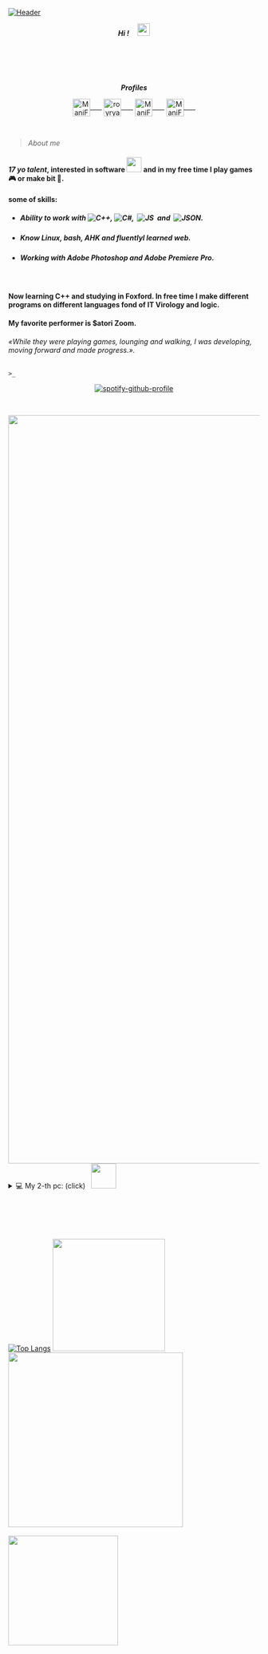 <!-- 27/04/21 --> 
 <!-- https://www.youtube.com/watch?v=uykVCZpi7SU&ab_channel=JohnDodd -->
[![Header](https://github.com/Stas-inside/Stas-inside/blob/main/assets/headerMain3.png)](https://www.youtube.com/watch?v=804cYaQqn_A)

<p align="center"><i><b>Hi !     </b><img src="https://user-images.githubusercontent.com/75932477/153186735-654c2334-8436-4a52-b266-577ce19bdf68.gif" width="25"/></i></p>

#  
<!--
[![Telegram](https://img.shields.io/static/v1?label=&message=Telegram&color=00B1FF?style=for-the-badge&logo=Telegram&color=00B1FF)](https://t.me/Mani_Fast)
[![Steam](https://img.shields.io/static/v1?label=&message=Steam&color=000000?style=for-the-badge&logo=Steam&style=flat-square)](steamcommunity.com/id/manifast/)
[![YouTube](https://img.shields.io/static/v1?label=&message=YouTube&color=FF1515?style=for-the-badge&logo=YouTube&style=flat-square)](https://www.youtube.com/channel/UCKcWOEWJ1hrUW1irBZz-8xQ)
![Discord#8021](https://img.shields.io/static/v1?label=Discord&message=ManiFast#8021&color=7289D9?style=for-the-badge&logo=Discord&style=flat-square)
![Spotify](https://img.shields.io/static/v1?label=Spotify&message=ManiFast&color=1ED760?style=for-the-badge&logo=Spotify&style=flat-square)
-->
<p align="center">
<i><b>Profiles</b></i>
</p>

<p align="center">
<a href="https://www.youtube.com/channel/UCKcWOEWJ1hrUW1irBZz-8xQ" target="blank"><img align="center" src="https://cdn.icon-icons.com/icons2/2699/PNG/512/youtube_logo_icon_168737.png" alt="ManiFast" height="35" width="35" />      </a>
<a href="https://www.instagram.com/mani_fastt/" target="blank"><img align="center" src="https://brandpalettes.com/wp-content/uploads/2018/10/Instagram.png" alt="royryando" height="35" width="35" />      </a>
<a href="https://steamcommunity.com/id/manifast/" target="blank"><img align="center" src="https://camo.githubusercontent.com/2e51cfa2846afbace22819d8c7dd9afad50d0a414ad1d7d30e811952706f548d/68747470733a2f2f6564656e742e6769746875622e696f2f537570657254696e7949636f6e732f696d616765732f7376672f737465616d2e737667" alt="ManiFast" height="35" width="35" />      </a>
<a href="https://t.me/Mani_Fast" target="blank"><img align="center" src="https://camo.githubusercontent.com/f4b401dd7cd9b7840fd31acafd49e151a80e4c9600bf219934461b96dd98e013/68747470733a2f2f6564656e742e6769746875622e696f2f537570657254696e7949636f6e732f696d616765732f7376672f74656c656772616d2e737667" alt="ManiFast" height="35" width="35" />      </a>
 
<!--<a href="https://open.spotify.com/user/royryando?si=kElixxsSRBy-LvwevKkzkw" target="blank"><img align="center" src="https://camo.githubusercontent.com/15d4e1b8bf3ed25b7131cc93f248f86cc42deaf9e19fdb61aa1ba3b46e0400a5/68747470733a2f2f6564656e742e6769746875622e696f2f537570657254696e7949636f6e732f696d616765732f7376672f73706f746966792e737667" alt="royryando" height="35" width="35" /></a>
 
<a href="https://www.deviantart.com/manifaststas" target="blank"><img align="center" src="https://pngpress.com/wp-content/uploads/2020/03/Deviantart-Logo-Transparent.png" alt="ManiFast" height="35" width="35" /></a>-->
 
</p>

  
<!-- *** -->
>_About me_

#### *17 yo talent*, interested in software <img src="https://user-images.githubusercontent.com/75932477/153189525-485cff64-73e6-460a-ab6e-903c7c899395.gif" width="30"/> and in my free time I play games 🎮 or make bit 🎵.
#### some of skills:
+ ##### Ability to work with ![C++](https://img.shields.io/static/v1?label=&message=C%2b%2b&color=0D1117&logo=C%2b%2b), ![C#](https://img.shields.io/static/v1?label=&message=C%23&color=0D1117&logo=C),  ![JS](https://img.shields.io/static/v1?label=&message=JavaScript&color=0D1117&logo=JavaScript)  and  ![JSON](https://img.shields.io/static/v1?label=&message=JSON&color=0D1117&logo=JSON).
+ ##### Know Linux, bash, AHK and fluentlyl learned web.
+ ##### Working with Adobe Photoshop and Adobe Premiere Pro.
<!--![C++](https://img.shields.io/badge/-C++-090909?style=for-the-badge&logo=C%2b%2b%&logoColor=6296CC)-->
 
 
 
#### Now learning C++ and studying in Foxford. In free time I make different programs on different languages fond of IT Virology and logic.
#### My favorite performer is $atori Zoom.
###### *«While they were playing games, lounging and walking, I was developing, moving forward and made progress.»*.
<!--#### I l❤️ve what I do and I get high when everything works out ✔️.-->
`>_`

<p align="center">
<a href="https://spotify-github-profile.vercel.app/api/view.svg?uid=237qyqinklwe1q10e0lreu6il&redirect=true">
<img src="https://spotify-github-profile.vercel.app/api/view.svg?uid=237qyqinklwe1q10e0lreu6il&cover_image=true&theme=novatorem" alt="spotify-github-profile">
</a>
</p>


 
 
<!--
[![Telegram](https://img.shields.io/badge/-Telegram-0D1117?style=for-the-badge&logo=Telegram)](https://t.me/Mani_Fast)
[![Steam](https://img.shields.io/badge/-Steam-0D1117?style=for-the-badge&logo=Steam)](https://steamcommunity.com/id/manifast/)
[![YouTube](https://img.shields.io/badge/-YouTube-0D1117?style=for-the-badge&logo=YouTube)](https://www.youtube.com/channel/UCKcWOEWJ1hrUW1irBZz-8xQ)
[![Instagram](https://img.shields.io/badge/-Instagram-0D1117?style=for-the-badge&logo=Instagram)](https://www.instagram.com/mani_fastt/)
[![Deviantart](https://img.shields.io/badge/-DeviantArt-0D1117?style=for-the-badge&logo=DeviantArt)](https://www.deviantart.com/manifaststas)
-->
 
<p align="center">
</p>

<!--
![Battle](https://img.shields.io/badge/-Battle.net-0D1117?style=for-the-badge&logo=Battle.net) - ManiFast#2325
![Discord](https://img.shields.io/badge/-Discord-0D1117?style=for-the-badge&logo=Discord) - !ManiFast#6685
![Spotify](https://img.shields.io/badge/-Spotify-0D1117?style=for-the-badge&logo=Spotify) - ManiFa$t
 -->
  
 <img src="https://images-ext-1.discordapp.net/external/yZbwbJqsqcVdejYUVXqqYgmlYlIout-tCcYizOtXEWE/https/media.discordapp.net/attachments/851143791083257886/851771495691714570/embed.png" width="1500"/>
  
 <details>
<summary>💻 My 2-th pc: (click)   <img src="https://c.tenor.com/y2JXkY1pXkwAAAAM/cat-computer.gif" width="50"/></summary>
<p>
 
<strong> 💎 Monitors: </strong> 1.(BENQ 4k FHD 32* EW3270) | 2.(Dell FHD 24* S2419H ␡)
 
<strong> 💎 Video cards: </strong> 1.(ASUS GeForce GTX 1060 6GB ROG Strix OC Edition VR) | 2.(EVGA GeForce GTX 1060 6GB)
 
<strong> 🔥 Processor : </strong> 1.(Intel® Core i3-9100F 9th Gen 4.2GHz) | 2.(Intel® Core™ i7-3770 @ 3.40ghz) | (Intel® Pentium(R) 3.50)
 
<strong> ♫ Bass speakers <3: </strong> Yamaha x2 Microlab TMN 1

<strong> 💎 RAM: </strong> Crucial ballistix 8gb
 
<strong> ▆ Case: </strong> Thermaltake Versa J24 Tempered Glass RGB Edition
 
 Sensitive : DPI:750 | CSGO:1.70
 
 at the time of writing 18/07/2020
</p>
</details>
 
 #  
<!-- ![Anurag's GitHub stats](https://github-readme-stats.vercel.app/api?username=Stas-inside&show_icons=true&theme=tokyonight&bg_color=DEG,0082FF,00B1FF,00D2FF) -->
[![Top Langs](https://github-readme-stats.vercel.app/api/top-langs/?username=Stas-inside&layout=compact)](https://github.com/anuraghazra/github-readme-stats)
<img src="https://media3.giphy.com/media/xndHaRIcvge5y/giphy.gif?cid=790b7611922f015e7a2b7f20869ff7a6e9c845abd6dcffd4&rid=giphy.gif&ct=g" width="225"/>
<img src="https://media.giphy.com/media/Im5ViAG58iLLYPW2jl/giphy.gif" width="350"/>
                                                                               <img src="https://media1.giphy.com/media/11e0gEWxYoSYTK/giphy.gif?cid=790b761175cdabc24c2457bcaa06488de58b3b8456a7dd05&rid=giphy.gif&ct=g" width="220"/>


<!--[![Header](https://github.com/Stas-inside/Stas-inside/blob/main/assets/qr-code-636f92247a892c78001a0583c3d2ee06.png)](https://www.youtube.com/channel/UCKcWOEWJ1hrUW1irBZz-8xQ)-->
